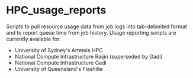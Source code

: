 # HPC_usage_reports
Scripts to pull resource usage data from job logs into tab-delimited format and to report queue time from job history. Usage reporting scripts are currently available for:

* University of Sydney's Artemis HPC
* National Compute Infrastructure Raijin (superseded by Gadi)
* National Compute Infrastructure Gadi
* University of Queensland's Flashlite


